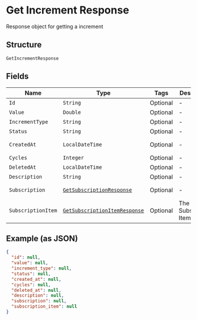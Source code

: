 
# Get Increment Response

Response object for getting a increment

## Structure

`GetIncrementResponse`

## Fields

| Name | Type | Tags | Description | Getter | Setter |
|  --- | --- | --- | --- | --- | --- |
| `Id` | `String` | Optional | - | String getId() | setId(String id) |
| `Value` | `Double` | Optional | - | Double getValue() | setValue(Double value) |
| `IncrementType` | `String` | Optional | - | String getIncrementType() | setIncrementType(String incrementType) |
| `Status` | `String` | Optional | - | String getStatus() | setStatus(String status) |
| `CreatedAt` | `LocalDateTime` | Optional | - | LocalDateTime getCreatedAt() | setCreatedAt(LocalDateTime createdAt) |
| `Cycles` | `Integer` | Optional | - | Integer getCycles() | setCycles(Integer cycles) |
| `DeletedAt` | `LocalDateTime` | Optional | - | LocalDateTime getDeletedAt() | setDeletedAt(LocalDateTime deletedAt) |
| `Description` | `String` | Optional | - | String getDescription() | setDescription(String description) |
| `Subscription` | [`GetSubscriptionResponse`](../../doc/models/get-subscription-response.md) | Optional | - | GetSubscriptionResponse getSubscription() | setSubscription(GetSubscriptionResponse subscription) |
| `SubscriptionItem` | [`GetSubscriptionItemResponse`](../../doc/models/get-subscription-item-response.md) | Optional | The Subscription Item | GetSubscriptionItemResponse getSubscriptionItem() | setSubscriptionItem(GetSubscriptionItemResponse subscriptionItem) |

## Example (as JSON)

```json
{
  "id": null,
  "value": null,
  "increment_type": null,
  "status": null,
  "created_at": null,
  "cycles": null,
  "deleted_at": null,
  "description": null,
  "subscription": null,
  "subscription_item": null
}
```

